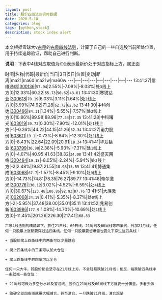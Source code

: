 ```yaml
---
layout: post
title: 股价四线法则实时数据
date: 2020-5-10
categories: blog
tags: [python,stock]
description: stock index alert
---
```



本文根据雪球大v[古泉](https://xueqiu.com/u/7148646888)的[古泉四线法则](https://xueqiu.com/7148646888/130498192)，计算了自己的一些自选股当前所处位置，用于持续追踪验证，帮助自己进行判断。

**说明**：下表中4线对应取值为`红色`表示最新价处于对应指标上方，属正面

时间|名称|代码|最新价|当日|3日|5日|位置|变动|距离|ma21|ma60|ma21w|ma60w
---|---|---|---|---|---|---|---|---
13:41:27|信维通信|[300136](https://xueqiu.com/S/SZ300136)|`57.94`|2.55%|-7.09%|-8.03%|处`3`线上方|0|12.33%|60.22|`55.73`|`50.62`|`43.01`
13:41:30|寒锐钴业|[300618](https://xueqiu.com/S/SZ300618)|`70.19`|6.03%|3.11%|1.64%|处`2`线上方|0|3.99%|74.92|71.28|`62.72`|`62.62`
13:41:30|中科创达|[300496](https://xueqiu.com/S/SZ300496)|`84.11`|1.34%|-5.55%|-7.57%|处`2`线上方|0|10.86%|89.98|88.96|`77.34`|`57.35`
13:41:28|中科曙光|[603019](https://xueqiu.com/S/SH603019)|`39.73`|0.30%|-7.90%|-12.01%|处`1`线上方|-1|-0.26%|44.22|44.15|41.26|`32.34`
13:41:27|诺力股份|[603611](https://xueqiu.com/S/SH603611)|`19.1`|-0.73%|-8.64%|-12.30%|处`1`线上方|0|-8.43%|22.64|22.09|20.91|`18.34`
13:41:41|华友钴业|[603799](https://xueqiu.com/S/SH603799)|`36.98`|2.38%|-5.93%|-7.31%|处`1`线上方|0|-4.07%|40.95|41.63|38.32|`34.08`
13:41:42|盛天网络|[300494](https://xueqiu.com/S/SZ300494)|`19.18`|-8.05%|-2.24%|-5.94%|处`2`线上方|-2|2.48%|19.87|21.55|`18.98`|`15.55`
13:41:41|博通集成|[603068](https://xueqiu.com/S/SH603068)|`67.7`|-1.57%|-8.45%|-9.10%|处`0`线上方|0|-14.73%|74.81|78.35|76.27|89.77
13:41:48|帝尔激光|[300776](https://xueqiu.com/S/SZ300776)|`130.12`|3.02%|-4.52%|-6.59%|处`4`线上方|0|30.67%|`123.48`|`100.86`|`92.93`|`87.76`
13:41:51|大族激光|[002008](https://xueqiu.com/S/SZ002008)|`34.19`|0.41%|-5.35%|-8.37%|处`0`线上方|-2|-5.95%|37.48|38.00|35.01|35.11
13:41:52|兆易创新|[603986](https://xueqiu.com/S/SH603986)|`177.9`|1.08%|-14.70%|-10.69%|处`1`线上方|0|-11.45%|201.26|226.30|217.41|`168.83`

```
古泉4线法则的精髓如下。抓住21日线、60日线、21周线及60周线等四条线，外加21月线，任何一只股票上涨都要穿过这四条线，任何一只股票要想爆雷也要先下穿过这四条线：

+ 当股价爬上四条线中的两条可以少量建仓

+ 爬上四条线中的三条可以加大仓位

+ 爬上四条线中的四条可以全仓

任何一只大牛，其股价都会坚守在21月线上方，不会轻易跌破21月线；相反，每跌破四条线中一条就减一些仓位：

+ 21周线可做为多空分水岭及警戒线，股价在21周线及60周线下方就要十分慎重，多看少做

+ 跌破全部四条线就要大幅减仓，甚至清仓，一旦跌破21月线，清仓观望
```